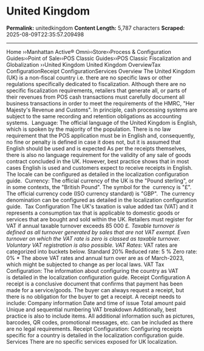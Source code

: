 # United Kingdom

**Permalink:** unitedkingdom
**Content Length:** 5,787 characters
**Scraped:** 2025-08-09T22:35:57.209498

---

Home &rsaquo;&rsaquo;Manhattan Active® Omni&rsaquo;&rsaquo;Store&rsaquo;&rsaquo;Process & Configuration Guides&rsaquo;&rsaquo;Point of Sale&rsaquo;&rsaquo;POS Classic Guides&rsaquo;&rsaquo;POS Classic Fiscalization and Globalization ››United Kingdom United Kingdom OverviewTax ConfigurationReceipt ConfigurationServices Overview The United Kingdom (UK)&nbsp;is a non-fiscal country i.e. there are no specific laws or other regulations specifically dedicated to fiscalization.&nbsp;Although there are no specific fiscalization requirements, retailers that generate all, or parts of their revenues from POS cash transactions must carefully document all business transactions in order to meet the requirements of the HMRC, &quot;Her Majesty&#39;s Revenue and Customs&quot;.&nbsp;In principle, cash processing systems are subject to the same recording and retention obligations as accounting systems.&nbsp; Language:&nbsp;The official language of the United Kingdom is English, which is spoken by the majority of the population. There is no law requirement that the POS application must be in English and, consequently, no fine or penalty is defined in case it does not, but it is assumed that English should be used and is expected As per the receipts themselves, there is also no language requirement for the validity of any sale of goods contract concluded in the UK. However, best practice shows that in most cases English is used and customers expect to receive receipts in English. The locale can be configured as detailed in the localization configuration guide.&nbsp; Currency:&nbsp;The official currency of the UK is the &quot;Pound&nbsp;sterling&quot;, or in some contexts, the &quot;British Pound&quot;. The symbol for the&nbsp; currency is &quot;&pound;&quot;. The official currency code (ISO currency standard) is &quot;GBP&quot;.&nbsp; The currency denomination can be configured as detailed in the localization configuration guide.&nbsp; Tax Configuration The UK&#39;s taxation is&nbsp;value added tax (VAT) and it represents a consumption tax that is applicable to domestic goods or services&nbsp;that are bought and sold within the UK. Retailers must register for VAT if annual taxable turnover exceeds 85 000 &pound;*. Taxable turnover is defined as all turnover generated by sales that are not VAT exempt. Even turnover on which the VAT rate is zero is classed as taxable turnover. Voluntary VAT registration is also possible. VAT&nbsp;Rates*: VAT rates are categorized into buckets below. Standard 20% Reduced rate: 5 % Zero rate: 0% * The above VAT rates and annual turn over are as of March-2023, which might be subjected to change as per local laws. VAT Tax Configuration:&nbsp;The information about configuring the country&nbsp;as VAT is&nbsp;detailed in the localization configuration guide. Receipt Configuration A receipt is a conclusive document that confirms that payment has been made for a service/goods.&nbsp;The buyer can always request a receipt, but there is no obligation for the buyer to get a receipt.&nbsp;A receipt needs to include: Company information Date and time of issue Total amount paid Unique and sequential numbering VAT breakdown Additionally, best practice is also to include items. All additional information such as pictures, barcodes, QR codes, promotional messages, etc. can be included as there are no legal requirements. Receipt Configuration: Configuring receipts specific for a country&nbsp;is&nbsp;detailed in the localization configuration guide.&nbsp; Services There are no specific services exposed for UK localization.